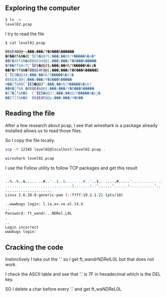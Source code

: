 
## Exploring the computer 

```bash 
$ ls -a
level02.pcap
```
I try to read the file

```bash 
$ cat level02.pcap

BB$E4Թ@@~;���;���/Y�O���%������
�F��Xf&N�dC'̊$E5�@@J%;���;��ߙO/Y�����%�s�*
��F�dXf&N�dBB$E4Ժ@@};���;���/Y�O���%�����
�F��Yf&N<TC'̊$E5�@@J$;���;��ߙO/Y�����%�sz�
��F�rYf&N�TBB$E4Ի@@|;���;���/Y�O���%�����E
C'̊$E5�@@J#;���;��ߙO/Y�����%�sl�
BB$E4Լ@@{;���;���/Y�O���%�����
H��[f&NϑC'̊$E5�@@J";���;��ߙO/Y�����%�sk?
��H�[f&N �BB$E4Խ@@z;���;���/Y�O���%�����
�I7�[f&N�8	C'̊$E5�@@J!;���;��ߙO/Y�����%�sj�
��I7[f&N�8	BB$E4Ծ@@y;���;���/Y�O��
```

## Reading the file 

After a few research about pcap, I see that wireshark is a package already installed allows us to read those files. 

So I copy the file locally. 

```bash
scp -P 12345 level02@localhost:level02.pcap .

wireshark level02.pcap
```

I use the Follow utility to follow TCP packages and get this result

```bash

..%..%..&..... ..#..'..$..&..... ..#..'..$.. .....#.....'........... .38400,38400....#.SodaCan:0....'..DISPLAY.SodaCan:0......xterm.........."........!........"..".....b........b....	B.
..............................1.......!.."......"......!..........."........"..".............	..
.....................
Linux 2.6.38-8-generic-pae (::ffff:10.1.1.2) (pts/10)

..wwwbugs login: l.le.ev.ve.el.lX.X
..
Password: ft_wandr...NDRel.L0L
.
..
Login incorrect
wwwbugs login: 
```

## Cracking the code 

Instinctively I take out the '.' so I get ft_wandrNDRelL0L but that does not work. 

I check the ASCII table and see that '.' is 7F in hexadecimal which is the DEL key. 

SO I delete a char before every '.' and get ft_waNDReL0L

